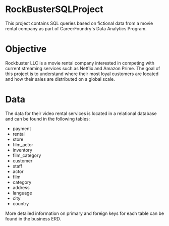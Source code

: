 # RockBusterSQLProject

This project contains SQL queries based on fictional data from a movie rental company as part of CareerFoundry's Data Analytics Program. 

# Objective

Rockbuster LLC is a movie rental company interested in competing with current streaming services such as Netflix and Amazon Prime. The goal of this project is to understand where their most loyal customers are located and how their sales are distributed on a global scale. 

# Data

The data for their video rental services is located in a relational database and can be found in the following tables:
- payment
- rental
- store
- film_actor
- inventory
- film_category
- customer
- staff
- actor
- film
- category
- address
- language
- city
- country

More detailed information on primary and foreign keys for each table can be found in the business ERD. 
